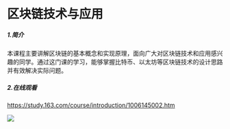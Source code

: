 # 区块链技术与应用
##### 1.简介
本课程主要讲解区块链的基本概念和实现原理，面向广大对区块链技术和应用感兴趣的同学。通过这门课的学习，能够掌握比特币、以太坊等区块链技术的设计思路并有效解决实际问题。

##### 2.在线观看
https://study.163.com/course/introduction/1006145002.htm

![](https://edu-image.nosdn.127.net/e4c49960-e742-4853-853a-943399fa1fa3.png)